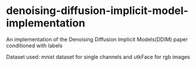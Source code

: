 # denoising-diffusion-implicit-model-implementation

An implementation of the Denoising Diffusion Implicit Models(DDIM) paper conditioned with labels

Dataset used: mnist dataset for single channels and utkFace for rgb images
